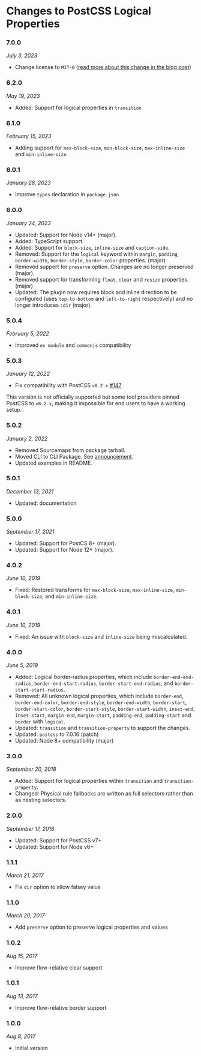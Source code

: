 # Changes to PostCSS Logical Properties

### 7.0.0

_July 3, 2023_

- Change license to `MIT-0` ([read more about this change in the blog post](https://preset-env.cssdb.org/blog/license-change/))

### 6.2.0

_May 19, 2023_

- Added: Support for logical properties in `transition`

### 6.1.0

_February 15, 2023_

- Adding support for `max-block-size`, `min-block-size`, `max-inline-size` and `min-inline-size`.

### 6.0.1

_January 28, 2023_

- Improve `types` declaration in `package.json`

### 6.0.0

_January 24, 2023_

- Updated: Support for Node v14+ (major).
- Added: TypeScript support.
- Added: Support for `block-size`, `inline-size` and `caption-side`.
- Removed: Support for the `logical` keyword within `margin`, `padding`, `border-width`, `border-style`, `border-color` properties. (major)
- Removed support for `preserve` option. Changes are no longer preserved (major).
- Removed support for transforming `float`, `clear` and `resize` properties. (major)
- Updated: The plugin now requires block and inline direction to be configured (uses `top-to-bottom` and `left-to-right` respectively) and no longer introduces `:dir` (major).

### 5.0.4

_February 5, 2022_

- Improved `es module` and `commonjs` compatibility

### 5.0.3

_January 12, 2022_

- Fix compatibility with PostCSS `v8.2.x` [#147](https://github.com/csstools/postcss-plugins/issues/147)

This version is not officially supported but some tool providers pinned PostCSS to `v8.2.x`,
making it impossible for end users to have a working setup.

### 5.0.2

_January 2, 2022_

- Removed Sourcemaps from package tarball.
- Moved CLI to CLI Package. See [announcement](https://github.com/csstools/postcss-plugins/discussions/121).
- Updated examples in README.

### 5.0.1

_December 13, 2021_

- Updated: documentation

### 5.0.0

_September 17, 2021_

- Updated: Support for PostCS 8+ (major).
- Updated: Support for Node 12+ (major).

### 4.0.2

_June 10, 2019_

- Fixed: Restored transforms for `max-block-size`, `max-inline-size`,
	`min-block-size`, and `min-inline-size`.

### 4.0.1

_June 10, 2019_

- Fixed: An issue with `block-size` and `inline-size` being miscalculated.

### 4.0.0

_June 5, 2019_

- Added: Logical border-radius properties, which include
	`border-end-end-radius`, `border-end-start-radius`, `border-start-end-radius`,
	and `border-start-start-radius`.
- Removed: All unknown logical properties, which include `border-end`,
	`border-end-color`, `border-end-style`, `border-end-width`, `border-start`,
	`border-start-color`, `border-start-style`, `border-start-width`, `inset-end`,
	`inset-start`, `margin-end`, `margin-start`, `padding-end`, `padding-start`
	and `border` with `logical`.
- Updated: `transition` and `transition-property` to support the changes.
- Updated: `postcss` to 7.0.16 (patch)
- Updated: Node 8+ compatibility (major)

### 3.0.0

_September 20, 2018_

- Added: Support for logical properties within `transition` and
	`transition-property`.
- Changed: Physical rule fallbacks are written as full selectors rather than
	as nesting selectors.

### 2.0.0

_September 17, 2018_

- Updated: Support for PostCSS v7+
- Updated: Support for Node v6+

### 1.1.1

_March 21, 2017_

- Fix `dir` option to allow falsey value

### 1.1.0

_March 20, 2017_

- Add `preserve` option to preserve logical properties and values

### 1.0.2

_Aug 15, 2017_

- Improve flow-relative clear support

### 1.0.1

_Aug 13, 2017_

- Improve flow-relative border support

### 1.0.0

_Aug 8, 2017_

- Initial version
